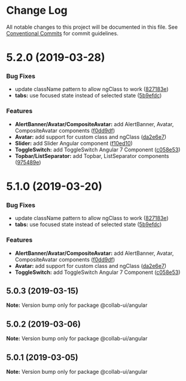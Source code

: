 # Change Log

All notable changes to this project will be documented in this file.
See [Conventional Commits](https://conventionalcommits.org) for commit guidelines.

# 5.2.0 (2019-03-28)


### Bug Fixes

* update className pattern to allow ngClass to work ([827183e](https://github.com/collab-ui/collab-ui/commit/827183e))
* **tabs:** use focused state instead of selected state ([5b9efdc](https://github.com/collab-ui/collab-ui/commit/5b9efdc))


### Features

* **AlertBanner/Avatar/CompositeAvatar:** add AlertBanner, Avatar, CompositeAvatar components ([f0dd9df](https://github.com/collab-ui/collab-ui/commit/f0dd9df))
* **Avatar:** add support for custom class and ngClass ([da2e6e7](https://github.com/collab-ui/collab-ui/commit/da2e6e7))
* **Slider:** add Slider Angular component ([f10ed10](https://github.com/collab-ui/collab-ui/commit/f10ed10))
* **ToggleSwitch:** add ToggleSwitch Angular 7 Component ([c058e53](https://github.com/collab-ui/collab-ui/commit/c058e53))
* **Topbar/ListSeparator:** add Topbar, ListSeparator components ([975489e](https://github.com/collab-ui/collab-ui/commit/975489e))





# 5.1.0 (2019-03-20)


### Bug Fixes

* update className pattern to allow ngClass to work ([827183e](https://github.com/collab-ui/collab-ui/commit/827183e))
* **tabs:** use focused state instead of selected state ([5b9efdc](https://github.com/collab-ui/collab-ui/commit/5b9efdc))


### Features

* **AlertBanner/Avatar/CompositeAvatar:** add AlertBanner, Avatar, CompositeAvatar components ([f0dd9df](https://github.com/collab-ui/collab-ui/commit/f0dd9df))
* **Avatar:** add support for custom class and ngClass ([da2e6e7](https://github.com/collab-ui/collab-ui/commit/da2e6e7))
* **ToggleSwitch:** add ToggleSwitch Angular 7 Component ([c058e53](https://github.com/collab-ui/collab-ui/commit/c058e53))





## 5.0.3 (2019-03-15)

**Note:** Version bump only for package @collab-ui/angular





## 5.0.2 (2019-03-06)

**Note:** Version bump only for package @collab-ui/angular





## 5.0.1 (2019-03-05)

**Note:** Version bump only for package @collab-ui/angular
